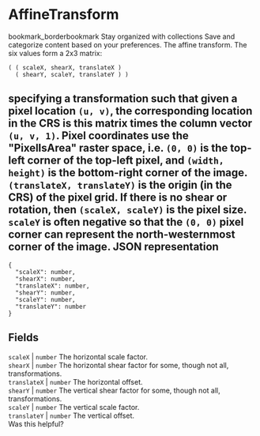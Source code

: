  
#  AffineTransform
bookmark_borderbookmark Stay organized with collections  Save and categorize content based on your preferences.
The affine transform. The six values form a 2x3 matrix:
```
( ( scaleX, shearX, translateX )
  ( shearY, scaleY, translateY ) )

```

specifying a transformation such that given a pixel location `(u, v)`, the corresponding location in the CRS is this matrix times the column vector `(u, v, 1)`. Pixel coordinates use the "PixelIsArea" raster space, i.e. `(0, 0)` is the top-left corner of the top-left pixel, and `(width, height)` is the bottom-right corner of the image. `(translateX, translateY)` is the origin (in the CRS) of the pixel grid. If there is no shear or rotation, then `(scaleX, scaleY)` is the pixel size. `scaleY` is often negative so that the `(0, 0)` pixel corner can represent the north-westernmost corner of the image.
JSON representation  
---  
```
{
  "scaleX": number,
  "shearX": number,
  "translateX": number,
  "shearY": number,
  "scaleY": number,
  "translateY": number
}
```
  
Fields  
---  
`scaleX` |  `number` The horizontal scale factor.  
`shearX` |  `number` The horizontal shear factor for some, though not all, transformations.  
`translateX` |  `number` The horizontal offset.  
`shearY` |  `number` The vertical shear factor for some, though not all, transformations.  
`scaleY` |  `number` The vertical scale factor.  
`translateY` |  `number` The vertical offset.  
Was this helpful?

